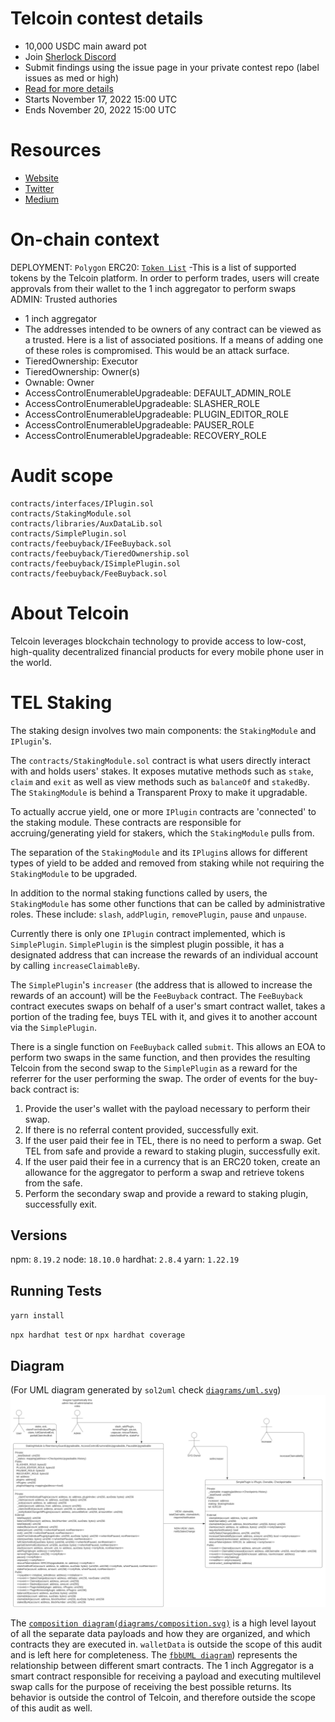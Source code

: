 # Telcoin contest details

- 10,000 USDC main award pot
- Join [Sherlock Discord](https://discord.gg/MABEWyASkp)
- Submit findings using the issue page in your private contest repo (label issues as med or high)
- [Read for more details](https://docs.sherlock.xyz/audits/watsons)
- Starts November 17, 2022 15:00 UTC
- Ends November 20, 2022 15:00 UTC

# Resources

- [Website](https://www.telco.in/)
- [Twitter](https://twitter.com/telcoin)
- [Medium](https://telcoin.medium.com/)

# On-chain context
DEPLOYMENT: `Polygon`
ERC20: [`Token List`](https://tokenlists.org/token-list?url=https://raw.githubusercontent.com/telcoin/token-lists/master/telcoins.json)
-This is a list of supported tokens by the Telcoin platform. In order to perform trades, users will create approvals from their wallet to the 1 inch aggregator to perform swaps
ADMIN:
Trusted authories
- 1 inch aggregator
- The addresses intended to be owners of any contract can be viewed as a trusted. Here is a list of associated positions. If a means of adding one of these roles is compromised. This would be an attack surface.
- TieredOwnership: Executor
- TieredOwnership: Owner(s)
- Ownable: Owner
- AccessControlEnumerableUpgradeable: DEFAULT_ADMIN_ROLE
- AccessControlEnumerableUpgradeable: SLASHER_ROLE
- AccessControlEnumerableUpgradeable: PLUGIN_EDITOR_ROLE
- AccessControlEnumerableUpgradeable: PAUSER_ROLE
- AccessControlEnumerableUpgradeable: RECOVERY_ROLE

# Audit scope
```
contracts/interfaces/IPlugin.sol
contracts/StakingModule.sol
contracts/libraries/AuxDataLib.sol
contracts/SimplePlugin.sol
contracts/feebuyback/IFeeBuyback.sol
contracts/feebuyback/TieredOwnership.sol
contracts/feebuyback/ISimplePlugin.sol
contracts/feebuyback/FeeBuyback.sol
```

# About Telcoin
Telcoin leverages blockchain technology to provide access to low-cost, high-quality decentralized financial products for every mobile phone user in the world.

# TEL Staking
The staking design involves two main components: the `StakingModule` and `IPlugin`'s.

The `contracts/StakingModule.sol` contract is what users directly interact with and holds users' stakes. 
It exposes mutative methods such as `stake`, `claim` and `exit` as well as view methods such as `balanceOf` and `stakedBy`. 
The `StakingModule` is behind a Transparent Proxy to make it upgradable. 

To actually accrue yield, one or more `IPlugin` contracts are 'connected' to the staking module. 
These contracts are responsible for accruing/generating yield for stakers, which the `StakingModule` pulls from. 

The separation of the `StakingModule` and its `IPlugin`s allows for different types of yield to be added and removed from staking while not requiring the `StakingModule` to be upgraded. 

In addition to the normal staking functions called by users, the `StakingModule` has some other functions that can be called by administrative roles. 
These include: `slash`, `addPlugin`, `removePlugin`, `pause` and `unpause`.

Currently there is only one `IPlugin` contract implemented, which is `SimplePlugin`. 
`SimplePlugin` is the simplest plugin possible, it has a designated address that can increase the rewards of an individual account by calling `increaseClaimableBy`. 

The `SimplePlugin`'s `increaser` (the address that is allowed to increase the rewards of an account) will be the `FeeBuyback` contract. The `FeeBuyback` contract executes swaps on behalf of a user's smart contract wallet, takes a portion of the trading fee, buys TEL with it, and gives it to another account via the `SimplePlugin`.

There is a single function on `FeeBuyback` called `submit`. This allows an EOA to perform two swaps in the same function, and then provides the resulting Telcoin from the second swap to the `SimplePlugin` as a reward for the referrer for the user performing the swap. The order of events for the buy-back contract is:
1. Provide the user's wallet with the payload necessary to perform their swap.
2. If there is no referral content provided, successfully exit.
3. If the user paid their fee in TEL, there is no need to perform a swap. Get TEL from safe and provide a reward to staking plugin, successfully exit.
4. If the user paid their fee in a currency that is an ERC20 token, create an allowance for the aggregator to perform a swap and retrieve tokens from the safe.
5. Perform the secondary swap and provide a reward to staking plugin, successfully exit.

## Versions
npm: `8.19.2`
node: `18.10.0`
hardhat: `2.8.4`
yarn: `1.22.19`

## Running Tests
`yarn install`

`npx hardhat test` or `npx hardhat coverage`

## Diagram
(For UML diagram generated by `sol2uml` check [`diagrams/uml.svg`](./diagrams/uml.svg))
![](./diagrams/flow.svg)

The [`composition diagram(diagrams/composition.svg)`](./diagrams/composition.svg) is a high level layout of all the separate data payloads and how they are organized, and which contracts they are executed in. `walletData` is outside the scope of this audit and is left here for completeness. The [`fbbUML diagram`](./diagrams/fbbUML.svg)) represents the relationship between different smart contracts. The 1 inch Aggregator is a smart contract responsible for receiving a payload and executing multilevel swap calls for the purpose of receiving the best possible returns. Its behavior is outside the control of Telcoin, and therefore outside the scope of this audit as well. 
